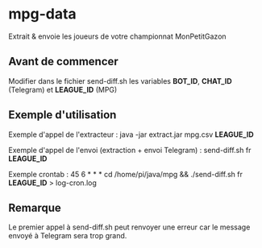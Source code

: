 # mpg-data
Extrait &amp; envoie les joueurs de votre championnat MonPetitGazon

## Avant de commencer
Modifier dans le fichier send-diff.sh les variables __BOT_ID__, __CHAT_ID__ (Telegram) et __LEAGUE_ID__ (MPG)

## Exemple d'utilisation
Exemple d'appel de l'extracteur :
java -jar extract.jar mpg.csv __LEAGUE_ID__

Exemple d'appel de l'envoi (extraction + envoi Telegram) :
send-diff.sh fr __LEAGUE_ID__

Exemple crontab :
45 6 * * * cd /home/pi/java/mpg && ./send-diff.sh fr __LEAGUE_ID__ > log-cron.log

## Remarque
Le premier appel à send-diff.sh peut renvoyer une erreur car le message envoyé à Telegram sera trop grand.
